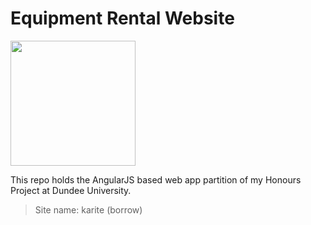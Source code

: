 # Equipment Rental Website

<img src="https://raw.githubusercontent.com/remony/Equipment-Rental-API/develop/data/images/system/baw.png" width="200">

This repo holds the AngularJS based web app partition of my Honours Project at Dundee University.

> Site name: karite (borrow)

